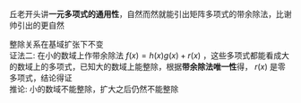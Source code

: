 丘老开头讲**一元多项式的通用性**，自然而然就能引出矩阵多项式的带余除法，比谢帅引出的更自然  
  
整除关系在基域扩张下不变  
证法二: 在小的数域上作带余除法 $f(x)=h(x)g(x)+r(x)$ ，这些多项式都能看成大的数域上的多项式，已知大的数域上能整除，根据**带余除法唯一性**得， $r(x)$ 是零多项式，结论得证  
推论: 小的数域不能整除，扩大之后仍然不能整除  

